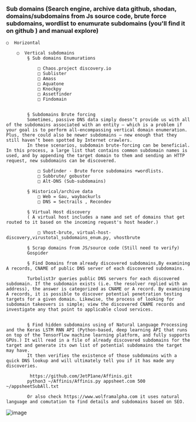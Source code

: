 ### Sub domains (Search engine, archive data github, shodan, domains/subdomains from Js source code, brute force subdomains, wordlist to enumurate subdomains (you'll find it on github ) and manual explore)
		
    ○  Horizontal 
		
		○  Vertical subdomains
			§ Sub domains Enumurations
			
				□ Chaos.project discovery.io
				□ Sublister
				□ Amass
				□ Aquatone
				□ Knockpy
				□ Assetfinder
				□ Findomain
				
				
			§ Subdomains Brute forcing
			Sometimes, passive DNS data simply doesn’t provide us with all of the subdomains associated with an entity — which is a problem if your goal is to perform all-encompassing vertical domain enumeration. Plus, there could also be newer subdomains — new enough that they still haven’t been spotted by Internet crawlers.
			In these scenarios, subdomain brute-forcing can be beneficial. In this process, a large list that contains common subdomain names is used, and by appending the target domain to them and sending an HTTP request, new subdomains can be discovered.
			
				□ Subfinder - Brute force subdomains +wordlists.
				□ Subbrute/ gobuster
				□ Alt-DNS (Sub-subdomains)
				
			§ Historical/archive data
				□ Web = Gau, waybackurls  
				□ DNS = Sectrails , Recondev
				
			§ Virtual Host discovery
			( A virtual host includes a name and set of domains that get routed to it based on the incoming request's host header.)
			
				□ Vhost-brute, virtual-host-discovery,virustotal_subdomains_enum.py, vhostbrute
			
			§ Scrap domains from JS/source code (Still need to verify)
			Gospider

			§ Find Domains from already discovered subdomains,By examining A records, CNAME of public DNS server of each discovered subdomains.
		
			Turbolist3r queries public DNS servers for each discovered subdomain. If the subdomain exists (i.e. the resolver replied with an address), the answer is categorized as CNAME or A record. By examining A records, it is possible to discover potential penetration testing targets for a given domain. Likewise, the process of looking for subdomain takeovers is simple; view the discovered CNAME records and investigate any that point to applicable cloud services.
			
			
			§ Find hidden subdomains using of Natural Language Processing and the Keras LSTM RNN API (Python-based, deep learning API that runs on top of the TensorFlow machine learning platform, and fully supports GPUs.) It will read in a file of already discovered subdomains for the target and generate its own list of potential subdomains the target may have. 
			It then verifies the existence of those subdomains with a quick DNS lookup and will ultimately tell you if it has made any discoveries.
			
			 https://github.com/JetP1ane/Affinis.git
			python3 ~/Affinis/Affinis.py appsheet.com 500 ~/appsheetSubAll.txt
			
			Or also check https://www.wolframalpha.com it uses natural language and comutation to find details and subdomains based on SEO.
![image](https://user-images.githubusercontent.com/25515871/179446366-bef2a290-07dc-42a7-8efd-41974a1c54ea.png)
